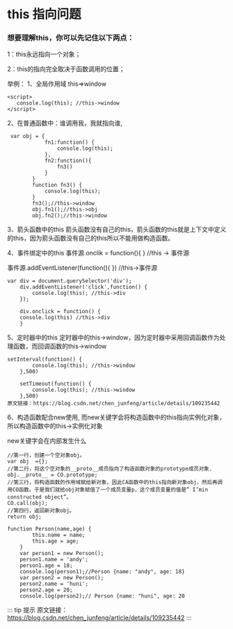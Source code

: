 # this 指向问题
### 想要理解this，你可以先记住以下两点：

1：this永远指向一个对象；

2：this的指向完全取决于函数调用的位置；

举例： 1、全局作用域 this=>window
```
<script>
   console.log(this); //this->window
</script>
```

2、在普通函数中：谁调用我，我就指向谁,
```
 var obj = {
            fn1:function() {
                console.log(this); 
            },
            fn2:function(){
                fn3() 
            }
        }
        function fn3() {
            console.log(this); 
        }
        fn3();//this->window
        obj.fn1();//this->obj
        obj.fn2();//this->window
```

3、箭头函数中的this
箭头函数没有自己的this，箭头函数的this就是上下文中定义的this，因为箭头函数没有自己的this所以不能用做构造函数。


4、事件绑定中的this
事件源.onclik = function(){ } //this -> 事件源

事件源.addEventListener(function(){ }) //this->事件源

```
var div = document.querySelector('div'); 
    div.addEventListener('click',function() {
        console.log(this); //this->div
    });
    
    div.onclick = function() {
    console.log(this) //this->div
    }
````

5、定时器中的this
定时器中的this->window，因为定时器中采用回调函数作为处理函数，而回调函数的this->window

```
setInterval(function() {
        console.log(this); //this->window 
    },500)
    
    setTimeout(function() {
        console.log(this); //this->window 
    },500)
原文链接：https://blog.csdn.net/chen_junfeng/article/details/109235442
```

6、构造函数配合new使用, 而new关键字会将构造函数中的this指向实例化对象，所以构造函数中的this->实例化对象

new关键字会在内部发生什么

```
//第一行，创建一个空对象obj。
var obj  ={};
//第二行，将这个空对象的__proto__成员指向了构造函数对象的prototype成员对象.
obj.__proto__ = CO.prototype;
//第三行，将构造函数的作用域赋给新对象，因此CA函数中的this指向新对象obj，然后再调用CO函数。于是我们就给obj对象赋值了一个成员变量p，这个成员变量的值是” I’min constructed object”。
CO.call(obj);
//第四行，返回新对象obj。
return obj;

```

```
function Person(name,age) {
        this.name = name;
        this.age = age;
    }
    var person1 = new Person();
    person1.name = 'andy';
    person1.age = 18;
    console.log(person1);//Person {name: "andy", age: 18}
    var person2 = new Person();
    person2.name = 'huni';
    person2.age = 20;
    console.log(person2);// Person {name: "huni", age: 20

```

::: tip 提示
原文链接：https://blog.csdn.net/chen_junfeng/article/details/109235442
:::
